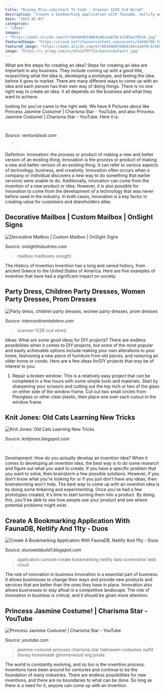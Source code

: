 ```yaml
---
title: "Disney Plus.com/start Tv Code - Scanner 1228 Ccd Wired"
description: "Create a bookmarking application with faunadb, netlify and 11ty"
date: "2023-01-03"
categories:
- "ideas"
images:
- "https://ae01.alicdn.com/kf/Hb3d4dbfd884140cea878c3c505ae79534.jpg"
featuredImage: "https://cloud.netlifyusercontent.com/assets/344dbf88-fdf9-42bb-adb4-46f01eedd629/ec14f2d9-0fa8-4245-bfaf-fed66229a540/bookmarking-application-faunadb-netlify-11ty-fauna-console-with-links.jpg"
featured_image: "https://ae01.alicdn.com/kf/Hb3d4dbfd884140cea878c3c505ae79534.jpg"
image: "https://i.ytimg.com/vi/efu2xT97TLk/maxresdefault.jpg"
---
```



What are the steps for creating an idea?
Steps for creating an idea are important in any business. They include coming up with a good title, researching what the idea is, developing a prototype, and testing the idea before it goes to market. 
There are many different ways to come up with an idea and each person has their own way of doing things. There is no one right way to create an idea. It all depends on the business and what they want to achieve.

	

		
looking for  you've came to the right web. We have 6 Pictures about  like Princess Jasmine Costume! | Charisma Star - YouTube,  and also Princess Jasmine Costume! | Charisma Star - YouTube. Here it is:
		
    
## 

<img loading=lazy src="https://venturebeat.com/wp-content/uploads/2019/06/shopify-3d-models.jpg" onerror="this.onerror=null;this.src='https://tse1.mm.bing.net/th?id=OIP.TT16MF0Uq6X0jOCyCSpPPwHaEo&amp;pid=15.1';" alt="">

_Source: venturebeat.com_

>. 

	

Definition: Innovation: the process or product of making a new and better version of an existing thing.
Innovation is the process or product of making a new and better version of an existing thing. It can refer to various aspects of technology, business, and creativity. Innovation often occurs when a company or individual discovers a new way to do something that earlier versions were unable to do. Additionally, innovation can come from the invention of a new product or idea. However, it is also possible for innovation to come from the development of a technology that was never before used in the industry. In both cases, innovation is a key factor in creating value for customers and shareholders alike.

    
## Decorative Mailbox | Custom Mailbox | OnSight Signs

<img loading=lazy src="https://www.onsightindustries.com/filerepository/Galleryimages/25a82625-ab71-4e4e-a8f2-9bf002fa7355.jpg" onerror="this.onerror=null;this.src='https://tse3.mm.bing.net/th?id=OIP.dMmNJRP43qnUdlhFAg0CJgHaIC&amp;pid=15.1';" alt="Decorative Mailbox | Custom Mailbox | OnSight Signs">

_Source: onsightindustries.com_

>mailbox mailboxes onsight. 

	

The History of Invention
Invention has a long and varied history, from ancient Greece to the United States of America. Here are five examples of invention that have had a significant impact on society.

    
## Party Dress, Children Party Dresses, Women Party Dresses, Prom Dresses

<img loading=lazy src="https://ae01.alicdn.com/kf/Hb3d4dbfd884140cea878c3c505ae79534.jpg" onerror="this.onerror=null;this.src='https://tse2.mm.bing.net/th?id=OIP.7uuidBORGAQmHJ9-YaKekwHaHa&amp;pid=15.1';" alt="Party dress, children party dresses, women party dresses, prom dresses">

_Source: intercontinentalstore.com_

>scanner 1228 ccd wired. 

	

Ideas: What are some good ideas for DIY projects?
There are endless possibilities when it comes to DIY projects, but some of the most popular and easily achievable options include making your own alterations to your home, fashioning a new piece of furniture from old pieces, and restoring an older home or condo. Here are a few ideas forDIY projects that may be of interest to you: 
1. Repair a broken window: This is a relatively easy project that can be completed in a few hours with some simple tools and materials. Start by sharpening your scissors and cutting out the top inch or two of the glass on either side of the window frame. Cut out two small circles from Plexiglass or other clear plastic, then place one over each cutout in the window frame.

    
## Knit Jones: Old Cats Learning New Tricks

<img loading=lazy src="http://3.bp.blogspot.com/_X5gvFBIH7fo/SpseVtmX2hI/AAAAAAAACc8/I67NWBTVbco/w1200-h630-p-k-nu/New+001.jpg" onerror="this.onerror=null;this.src='https://tse1.mm.bing.net/th?id=OIP.gT5BPEBlgHtcChhRqqKbMwHaD4&amp;pid=15.1';" alt="Knit Jones: Old Cats Learning New Tricks">

_Source: knitjones.blogspot.com_

>. 

	

Development: How do you actually develop an invention idea?
When it comes to developing an invention idea, the best way is to do some research and figure out what you want to create. If you have a specific problem that you want to solve, then brainstorm a few possible solutions. However, if you don't know what you're looking for or if you just don't have any ideas, then brainstorming won't help. The best way to come up with an invention idea is by doing some tinkering and experimenting. Once you've had a few prototypes created, it's time to start turning them into a product. By doing this, you'll be able to see how people use your product and see where potential problems might exist.

    
## Create A Bookmarking Application With FaunaDB, Netlify And 11ty - Duos

<img loading=lazy src="https://cloud.netlifyusercontent.com/assets/344dbf88-fdf9-42bb-adb4-46f01eedd629/ec14f2d9-0fa8-4245-bfaf-fed66229a540/bookmarking-application-faunadb-netlify-11ty-fauna-console-with-links.jpg" onerror="this.onerror=null;this.src='https://tse4.mm.bing.net/th?id=OIP.G7mVpNxlF5UL3OfkTcoRawHaC0&amp;pid=15.1';" alt="Create A Bookmarking Application With FaunaDB, Netlify And 11ty - Duos">

_Source: duoswebbuild1.blogspot.com_

>application console create bookmarking netlify data screenshot web cloud. 

	

The role of innovation in business
Innovation is a essential part of business. It allows businesses to change their ways and provide new products and services that are better than the ones they have in place. Innovation also allows businesses to stay afloat in a competitive landscape. The role of innovation in business is critical, and it should be given more attention.

    
## Princess Jasmine Costume! | Charisma Star - YouTube

<img loading=lazy src="https://i.ytimg.com/vi/efu2xT97TLk/maxresdefault.jpg" onerror="this.onerror=null;this.src='https://tse3.mm.bing.net/th?id=OIP.YbAtLioQkydv5j57aj1XEwHaEK&amp;pid=15.1';" alt="Princess Jasmine Costume! | Charisma Star - YouTube">

_Source: youtube.com_

>jasmine costume princess charisma star halloween costumes outfit disney homemade glimmerwood wig pirate. 

	

The world is constantly evolving, and so too is the invention process. Inventions have been around for centuries and continue to be the foundation of many industries. There are endless possibilities for new inventions, and there are no boundaries to what can be done. So long as there is a need for it, anyone can come up with an invention.

